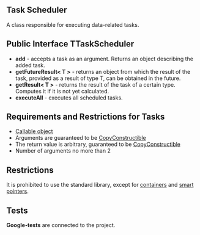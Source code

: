## Task Scheduler

A class responsible for executing data-related tasks.

## Public Interface TTaskScheduler

- **add** - accepts a task as an argument. Returns an object describing the added task.
- **getFutureResult< T >** - returns an object from which the result of the task, provided as a result of type T, can be obtained in the future.
- **getResult< T >** - returns the result of the task of a certain type. Computes it if it is not yet calculated.
- **executeAll** - executes all scheduled tasks.

## Requirements and Restrictions for Tasks

- [Callable object](https://en.cppreference.com/w/cpp/named_req/Callable)
- Arguments are guaranteed to be [CopyConstructible](https://en.cppreference.com/w/cpp/named_req/CopyConstructible)
- The return value is arbitrary, guaranteed to be [CopyConstructible](https://en.cppreference.com/w/cpp/named_req/CopyConstructible)
- Number of arguments no more than 2

## Restrictions

It is prohibited to use the standard library, except for [containers](https://en.cppreference.com/w/cpp/container) and [smart pointers](https://en.cppreference.com/w/cpp/memory).

## Tests

**Google-tests** are connected to the project.
